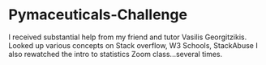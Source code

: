 # Pymaceuticals-Challenge
I received substantial help from my friend and tutor Vasilis Georgitzikis. 
Looked up various concepts on Stack overflow, W3 Schools, StackAbuse
I also rewatched the intro to statistics Zoom class...several times. 
